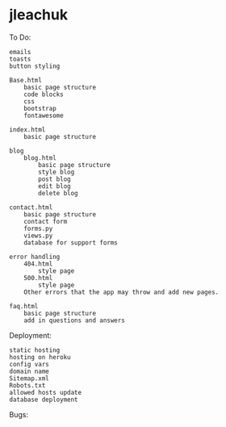 # jleachuk

To Do:

    emails
    toasts
    button styling

    Base.html
        basic page structure
        code blocks
        css
        bootstrap
        fontawesome
        
    index.html
        basic page structure
    
    blog
        blog.html
            basic page structure
            style blog
            post blog
            edit blog
            delete blog
        
    contact.html
        basic page structure
        contact form
        forms.py
        views.py
        database for support forms
        
    error handling
        404.html
            style page
        500.html
            style page
        Other errors that the app may throw and add new pages.

    faq.html
        basic page structure
        add in questions and answers

Deployment:

    static hosting
    hosting on heroku
    config vars
    domain name
    Sitemap.xml
    Robots.txt
    allowed hosts update
    database deployment

Bugs:

